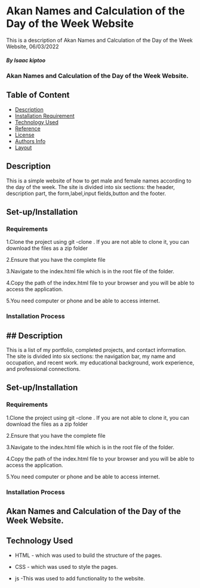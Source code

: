 # Akan Names and Calculation of the Day of the Week Website

<p>This is a description of Akan Names and Calculation of the Day of the Week Website, 06/03/2022</p>

##### By Isaac kiptoo
### Akan Names and Calculation of the Day of the Week Website.


## Table of Content

+ [Description](#description)
+ [Installation Requirement](#Installation/set-up)
+ [Technology Used](#technology-used)
+ [Reference](#reference)
+ [License](#license)
+ [Authors Info](#author-Info)
+ [Layout](#project-layout)

## Description
<p>This is a simple website of how to get male and female names according to the day of the week. The site is divided into six sections: the header, description part, the form,label,input fields,button and the footer.</p>

## Set-up/Installation

### Requirements

1.Clone the project using git -clone . If you are not able to clone it, you can download the files as a zip folder

2.Ensure that you have the complete file

3.Navigate to the index.html file which is in the root file of the folder.

4.Copy the path of the index.html file to your browser and you will be able to access the application.

5.You need computer or phone and be able to access internet.

### Installation Process

## ## Description
<p>This is a list of my portfolio, completed projects, and contact information. The site is divided into six sections: the navigation bar, my name and occupation, and recent work. my educational background, work experience, and professional connections.</p>

## Set-up/Installation

### Requirements

1.Clone the project using git -clone . If you are not able to clone it, you can download the files as a zip folder

2.Ensure that you have the complete file

3.Navigate to the index.html file which is in the root file of the folder.

4.Copy the path of the index.html file to your browser and you will be able to access the application.

5.You need computer or phone and be able to access internet.

### Installation Process

## Akan Names and Calculation of the Day of the Week Website.

## Technology Used
* HTML - which was used to build the structure of the pages.

* CSS - which was used to style the pages.
* js  -This was used to add functionality to the website.

